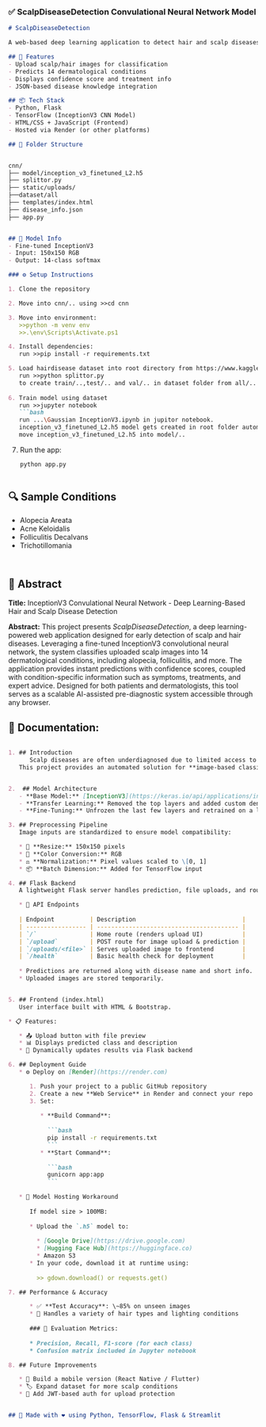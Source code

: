 
### ✅ ScalpDiseaseDetection Convulational Neural Network Model

```markdown
# ScalpDiseaseDetection

A web-based deep learning application to detect hair and scalp diseases from uploaded images using a fine-tuned InceptionV3 model.

## 🚀 Features
- Upload scalp/hair images for classification
- Predicts 14 dermatological conditions
- Displays confidence score and treatment info
- JSON-based disease knowledge integration

## 📦 Tech Stack
- Python, Flask
- TensorFlow (InceptionV3 CNN Model)
- HTML/CSS + JavaScript (Frontend)
- Hosted via Render (or other platforms)

## 📁 Folder Structure


cnn/                                                                                                                                                                                  
├── model/inception_v3_finetuned_L2.h5                                                                                                                                                  
├── splittor.py                                                                                                                                                                                                               
├── static/uploads/                                                                                                                                                                         
├──dataset/all                                                                                                                                                                   
├── templates/index.html                                                                                                                                                                             
├── disease_info.json                                                                                                                                                                   
├── app.py


```

```markdown

## 🧠 Model Info
- Fine-tuned InceptionV3
- Input: 150x150 RGB
- Output: 14-class softmax

### ⚙️ Setup Instructions

1. Clone the repository

2. Move into cnn/.. using >>cd cnn

3. Move into environment:
   >>python -m venv env
   >>.\env\Scripts\Activate.ps1

4. Install dependencies:   
   run >>pip install -r requirements.txt

5. Load hairdisease dataset into root directory from https://www.kaggle.com/datasets/abubakar4u900/hair-and-scalp-disease-dataset
   run >>python splittor.py
   to create train/..,test/.. and val/.. in dataset folder from all/.. folder
   
6. Train model using dataset
   run >>jupyter notebook
   ```bash
   run ...\Gaussian InceptionV3.ipynb in jupitor notebook.
   inception_v3_finetuned_L2.h5 model gets created in root folder automatically
   move inception_v3_finetuned_L2.h5 into model/..
   ```

7. Run the app:

   ```bash
   python app.py
   ```
```

```

## 🔍 Sample Conditions

* Alopecia Areata
* Acne Keloidalis
* Folliculitis Decalvans
* Trichotillomania

```


```

## 📑 Abstract

**Title:** InceptionV3 Convulational Neural Network - Deep Learning-Based Hair and Scalp Disease Detection

**Abstract:**
This project presents *ScalpDiseaseDetection*, a deep learning-powered web application designed for early detection of scalp and hair diseases. Leveraging a fine-tuned InceptionV3 convolutional neural network, the system classifies uploaded scalp images into 14 dermatological conditions, including alopecia, folliculitis, and more. The application provides instant predictions with confidence scores, coupled with condition-specific information such as symptoms, treatments, and expert advice. Designed for both patients and dermatologists, this tool serves as a scalable AI-assisted pre-diagnostic system accessible through any browser.





## 📘 Documentation:

```markdown

1. ## Introduction
      Scalp diseases are often underdiagnosed due to limited access to dermatologists, especially in rural areas.  
   This project provides an automated solution for **image-based classification** of scalp diseases using deep learning and a lightweight web interface for real-time             predictions.


2.  ## Model Architecture
   - **Base Model:** [InceptionV3](https://keras.io/api/applications/inceptionv3/) (pre-trained on ImageNet)
   - **Transfer Learning:** Removed the top layers and added custom dense layers
   - **Fine-Tuning:** Unfrozen the last few layers and retrained on a labeled scalp disease dataset

3. ## Preprocessing Pipeline
   Image inputs are standardized to ensure model compatibility:

   * 🔄 **Resize:** 150x150 pixels
   * 🎨 **Color Conversion:** RGB
   * ⚖️ **Normalization:** Pixel values scaled to \[0, 1]
   * 📦 **Batch Dimension:** Added for TensorFlow input

4. ## Flask Backend
   A lightweight Flask server handles prediction, file uploads, and routing.

   * 🔁 API Endpoints
   
   | Endpoint          | Description                              |
   | ----------------- | ---------------------------------------- |
   | `/`               | Home route (renders upload UI)           |
   | `/upload`         | POST route for image upload & prediction |
   | `/uploads/<file>` | Serves uploaded image to frontend        |
   | `/health`         | Basic health check for deployment        |
   
   * Predictions are returned along with disease name and short info.
   * Uploaded images are stored temporarily.


5. ## Frontend (index.html) 
   User interface built with HTML & Bootstrap.

* 📋 Features:

   * 📤 Upload button with file preview
   * 📊 Displays predicted class and description
   * 🔄 Dynamically updates results via Flask backend

6. ## Deployment Guide 
   * ⚙️ Deploy on [Render](https://render.com)

      1. Push your project to a public GitHub repository
      2. Create a new **Web Service** in Render and connect your repo
      3. Set:
      
         * **Build Command**:
      
           ```bash
           pip install -r requirements.txt
           ```
         * **Start Command**:
      
           ```bash
           gunicorn app:app
           ```
      
   * 🧠 Model Hosting Workaround
      
      If model size > 100MB:
      
      * Upload the `.h5` model to:
      
        * [Google Drive](https://drive.google.com)
        * [Hugging Face Hub](https://huggingface.co)
        * Amazon S3
      * In your code, download it at runtime using:
      
        >> gdown.download() or requests.get()

7. ## Performance & Accuracy

      * ✅ **Test Accuracy**: \~85% on unseen images
      * 🧪 Handles a variety of hair types and lighting conditions
      
      ### 🔬 Evaluation Metrics:
      
      * Precision, Recall, F1-score (for each class)
      * Confusion matrix included in Jupyter notebook

8. ## Future Improvements

   * 📱 Build a mobile version (React Native / Flutter)
   * 🏷️ Expand dataset for more scalp conditions
   * 🔐 Add JWT-based auth for upload protection


## 🙌 Made with ❤️ using Python, TensorFlow, Flask & Streamlit
```
